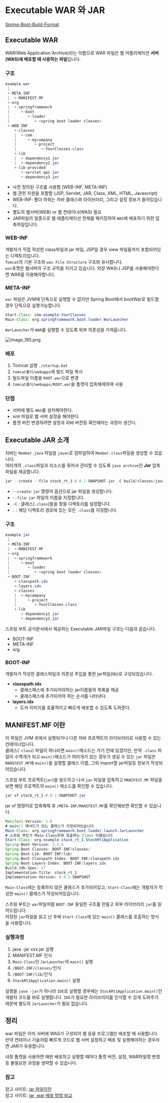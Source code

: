 # Executable WAR 와 JAR  
  
[Spring-Boot-Build-Format](https://docs.spring.io/spring-boot/docs/current/reference/html/executable-jar.html)  
 
## Executable WAR 
WAR(Web Application Archive)라는 이름으로 WAR 파일은 웹 어플리케이션 **서버(WAS)에 배포할 때 사용하는 파일**입니다.
  
### 구조  
```Java
example.war
 |
 +-META-INF
 |  +-MANIFEST.MF
 +-org
 |  +-springframework
 |     +-boot
 |        +-loader
 |           +-<spring boot loader classes>
 +-WEB-INF
    +-classes
    |  +-com
    |     +-mycompany
    |        +-project
    |           +-YourClasses.class
    +-lib
    |  +-dependency1.jar
    |  +-dependency2.jar
    +-lib-provided
       +-servlet-api.jar
       +-dependency3.jar
```  
+ 사전 정의된 구조를 사용함 (WEB-INF, META-INF)
+ 웹 관련 자원을 포함함 (JSP, Servlet, JAR, Class, XML, HTML, Javascript)   
+ WEB-INF: 폴더 하위는 자바 클래스와 라이브러리, 그리고 설정 정보가 들어있습니다.  
+ 별도의 웹서버(WEB) or 웹 컨테이너(WAS) 필요
+ JAR파일의 일종으로 웹 애플리케이션 전체를 패키징하여 `WAS`에 배포하기 위한 압축파일입니다.  

### WEB-INF  
개발자가 직접 작성한 class파일과 jar 파일, JSP일 경우 view 파일들까지 포함되어있는 디렉토리입니다.  
`Tomcat`의 기본 구조와 `was File Structure` 구조와 유사합니다.  
`war`포멧은 웹서버의 구조 규칙을 지키고 있습니다. 외장 WAS나 JSP를 사용해야한다면 WAR를 이용해야합니다.   
  
### META-INF
`war` 파일은 JVM에 단독으로 실행할 수 없지만 Spring Boot에서 bootWar로 빌드할 경우 단독으로 실행가능합니다.  
```Java
Start-Class: com.example.YourClasses
Main-Class: org.springframework.boot.loader.WarLauncher
```  
`WarLauncher`가 `WAR`를 실행할 수 있도록 외부 의존성을 가져옵니다.

![image_185.png](image_185.png)
  
### 배포
1. Tomcat 실행 `./startup.bat`
2. `tomcat폴더/webapps`에 빌드 파일 복사
3. 빌드파일 이름을 `ROOT.war`으로 변경
4. `tomcat폴더/webapps/ROOT.war`을 톰캣이 압축해제하여 사용
  
### 단점
+ 서버에 별도 `WAS`를 설치해야한다.
+ xml 파일로 웹 서버 설정을 해야한다.
+ 톰캣 버전 변경하려면 설정과 자바 버전등 확인해야는 과정이 생긴다.  

## Executable JAR 소개
자바는 `Member.java` 파일을 `javac`로 컴파일하여 `Member.class`파일을 생성할 수 있습니다.  
여러개의 `.class`파일과 리소스를 묶어서 관리할 수 있도록 `java archive`인 **_Jar_** 압축파일을 제공합니다.

```Java
jar --create --file stock_rt_1-0.0.1-SNAPSHOT.jar -C build/classes/java/main/ .
```  
+ `--create`: `jar` 명령어 옵션으로 jar 파일을 생성합니다.
+ `--file`: `jar` 파일의 이름을 지정합니다.
+ `-C` : 클래스(`.class`)들을 찾을 디렉토리를 설정합니다.
+ ` . ` : 해당 디렉토리 경로에 있는 모든 `.class`를 지칭합니다.

### 구조  
```Java
example.jar
 |
 +-META-INF
 |  +-MANIFEST.MF
 +-org
 |  +-springframework
 |     +-boot
 |        +-loader
 |           +-<spring boot loader classes>
 +-BOOT-INF
    +-classpath.idx
    +-layers.idx
    +-classes
    |  +-mycompany
    |     +-project
    |        +-YourClasses.class
    +-lib
       +-dependency1.jar
       +-dependency2.jar
```  
스프링 부트 공식문서에서 제공하는 Executable JAR파일 구조는 다음과 같습니다.
+ BOOT-INF
+ META-INF
+ org
  
### BOOT-INF  
개발자가 작성한 클래스파일과 의존성 주입을 통한 jar파일(lib)로 구성되었습니다.  
+ **classpath.idx** 
  + 클래스패스에 추가되어야하는 jar이름들의 목록을 제공
  + 클래스패스에 추가되어야 하는 순서를 나타낸다.
+ **layers.idx**
  + 도커 이미지를 효율적이고 빠르게 배포할 수 있도록 도와준다.

## MANIFEST.MF 이란
이 파일은 JVM 위에서 실행되거나 다른 자바 프로젝트의 라이브러리로 사용할 수 있는 컨테이너입니다.  
클래스(`.class`) 파일이 하나라면 `main()`메소드는 거기 안에 있겠지만,
만약 `.class` 파일이 수백개가 되고 `main()`메소드가 여러개가 있는 경우가 생길 수 있는 `jar` 파일은
`MANIFEST.MF`에 `main()`을 실행할 클래스 이름, 그외 import할 jar파일등 정보가 작성되어있습니다.

스프링 부트 프로젝트(`jar`)을 빌드하고 나서 `jar` 파일을 압축하고 `MANIFEST.MF` 파일을 보면 해당 프로젝트의 `main()` 메소드를 확인할 수 있습니다.
```Java
jar xf stock_rt_1-0.0.1-SNAPSHOT.jar
```  
jar xf 명령어로 압축해제 후 `/META-INF/MANIFEST.MF`를 확인해보면 확인할 수 있습니다.
```Java
Manifest-Version: 1.0
# main() 메서드가 있는 클래스가 지정되어있습니다.  
Main-Class: org.springframework.boot.loader.launch.JarLauncher
# 스프링 부트가 Main-Class후에 호출하는 Class 이름입니다.
Start-Class: org.example.stock_rt_1.StockRt1Application
Spring-Boot-Version: 3.2.4
Spring-Boot-Classes: BOOT-INF/classes/
Spring-Boot-Lib: BOOT-INF/lib/
Spring-Boot-Classpath-Index: BOOT-INF/classpath.idx
Spring-Boot-Layers-Index: BOOT-INF/layers.idx
Build-Jdk-Spec: 17
Implementation-Title: stock_rt_1
Implementation-Version: 0.0.1-SNAPSHOT
``` 
  
`Main-Class`에는 등록하지 않은 클래스가 추가되어있고, 
`Start-Class`에는 개발자가 작성한 `main()` 클래스가 작성되어있습니다.  
  
스프링 부트는 `war`파일처럼 `BOOT-INF` 동일한 구조를 만들고 외부 라이브러리 `jar`를 읽어드립니다.  
저장된 `jar`파일을 읽고 난 후에 `Start-Class`에 있는 `main()` 클래스를 호출하는 방식을 사용합니다.  

### 실행과정  
1. java -jar xxx.jar 실행
2. MANIFEST.MF 인식
3. `Main-Class`인 `JarLauncher`의 `main()` 실행
4. `/BOOT-INF/classes/`인식
5. `/BOOT-INF/lib/`인식
6. `StockRt1Application.main()` 실행  
  
실행을 `java -jar`가 아니라 `IDE`로 실행할 경우에는 `StockRt1Application.main()`인 개발자 코드를 바로 실행합니다. 
`IDE`가 필요한 라이브러리를 인식할 수 있게 도와주기 때문에 별도의 `JarLauncher`가 필요 없습니다.
  
## 정리  
war 파일은 이미 서버에 WAS가 구성되어 웹 응용 프로그램만 배포할 때 사용합니다. 
만약 컨테이너 기술처럼 빠르게 코드로 웹 서버 설정하고 배포 및 실행해야하는 경우라면 JAR가 유용합니다.  
  
내장 톰캣을 사용하면 매번 배포하고 실행할 때마다 톰캣 버전, 설정, WAR파일명 변경등 불필요한 과정을 생략할 수 있습니다.

### 참고
참고 사이트: [jar 파일이란](https://velog.io/@wpdlzhf159/Java-jar란)  
참고 사이트: [jar ,war 배포 방법 비교](https://hye0-log.tistory.com/27)